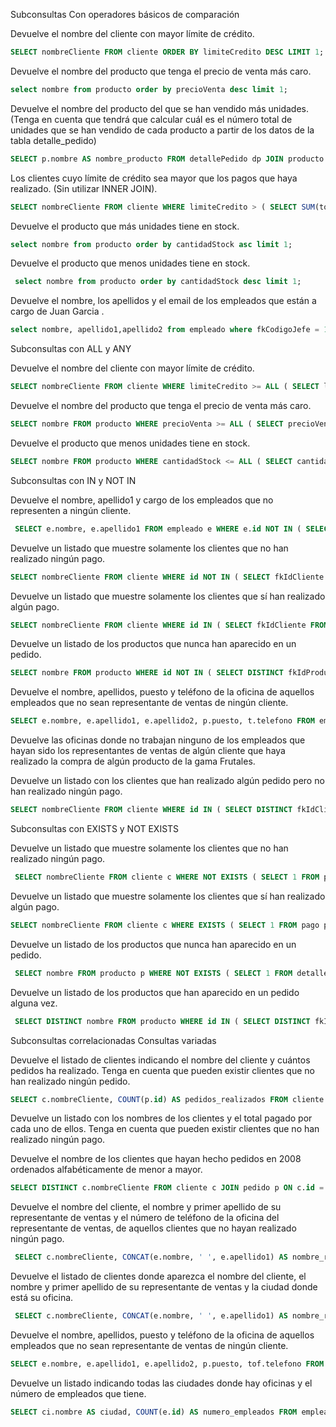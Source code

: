 Subconsultas Con operadores básicos de comparación

Devuelve el nombre del cliente con mayor límite de crédito.
```sql 
SELECT nombreCliente FROM cliente ORDER BY limiteCredito DESC LIMIT 1;
```
Devuelve el nombre del producto que tenga el precio de venta más caro. 
```sql 
select nombre from producto order by precioVenta desc limit 1;
```
Devuelve el nombre del producto del que se han vendido más unidades. (Tenga en cuenta que tendrá que calcular cuál es el número total de unidades que se han vendido de cada producto a partir de los datos de la tabla detalle_pedido)
```sql 
SELECT p.nombre AS nombre_producto FROM detallePedido dp JOIN producto p ON dp.fkIdProducto = p.id GROUP BY dp.fkIdProducto, p.nombre ORDER BY SUM(dp.cantidad) DESC LIMIT 1;
```
Los clientes cuyo límite de crédito sea mayor que los pagos que haya realizado. (Sin utilizar INNER JOIN).
```sql 
SELECT nombreCliente FROM cliente WHERE limiteCredito > ( SELECT SUM(total) FROM pago WHERE fkIdCliente = cliente.id );
```
Devuelve el producto que más unidades tiene en stock.
```sql 
select nombre from producto order by cantidadStock asc limit 1;
```
Devuelve el producto que menos unidades tiene en stock.
```sql 
 select nombre from producto order by cantidadStock desc limit 1;
```
Devuelve el nombre, los apellidos y el email de los empleados que están a cargo de Juan Garcia .
```sql 
select nombre, apellido1,apellido2 from empleado where fkCodigoJefe = 1;
```
Subconsultas con ALL y ANY

Devuelve el nombre del cliente con mayor límite de crédito.

```sql 
SELECT nombreCliente FROM cliente WHERE limiteCredito >= ALL ( SELECT limiteCredito FROM cliente );
```
Devuelve el nombre del producto que tenga el precio de venta más caro.
```sql 
SELECT nombre FROM producto WHERE precioVenta >= ALL ( SELECT precioVenta FROM producto );
```
Devuelve el producto que menos unidades tiene en stock.
```sql 
SELECT nombre FROM producto WHERE cantidadStock <= ALL ( SELECT cantidadStock FROM producto );
```
Subconsultas con IN y NOT IN

Devuelve el nombre, apellido1 y cargo de los empleados que no representen a ningún cliente.
```sql 
 SELECT e.nombre, e.apellido1 FROM empleado e WHERE e.id NOT IN ( SELECT fkCodigoEmpleado FROM cliente );
```
Devuelve un listado que muestre solamente los clientes que no han realizado ningún pago.
```sql 
SELECT nombreCliente FROM cliente WHERE id NOT IN ( SELECT fkIdCliente FROM pago );
```
Devuelve un listado que muestre solamente los clientes que sí han realizado algún pago.
```sql 
SELECT nombreCliente FROM cliente WHERE id IN ( SELECT fkIdCliente FROM pago );
```
Devuelve un listado de los productos que nunca han aparecido en un pedido.
```sql 
SELECT nombre FROM producto WHERE id NOT IN ( SELECT DISTINCT fkIdProducto FROM detallePedido );
```
Devuelve el nombre, apellidos, puesto y teléfono de la oficina de aquellos empleados que no sean representante de ventas de ningún cliente.
```sql 
SELECT e.nombre, e.apellido1, e.apellido2, p.puesto, t.telefono FROM empleado e JOIN puesto p ON e.fkPuesto = p.id JOIN oficina o ON e.fkIdOficina = o.id JOIN telefonoOficina t ON o.id = t.fkIdOficina WHERE e.id NOT IN ( SELECT DISTINCT fkCodigoEmpleado FROM cliente );
```
Devuelve las oficinas donde no trabajan ninguno de los empleados que hayan sido los representantes de ventas de algún cliente que haya realizado la compra de algún producto de la gama Frutales.

Devuelve un listado con los clientes que han realizado algún pedido pero no han realizado ningún pago.
```sql 
SELECT nombreCliente FROM cliente WHERE id IN ( SELECT DISTINCT fkIdCliente FROM pedido ) AND id NOT IN ( SELECT DISTINCT fkIdCliente FROM pago );
```
Subconsultas con EXISTS y NOT EXISTS

Devuelve un listado que muestre solamente los clientes que no han realizado ningún pago.
```sql 
 SELECT nombreCliente FROM cliente c WHERE NOT EXISTS ( SELECT 1 FROM pago p WHERE p.fkIdCliente = c.id );
```
Devuelve un listado que muestre solamente los clientes que sí han realizado algún pago.
```sql 
SELECT nombreCliente FROM cliente c WHERE EXISTS ( SELECT 1 FROM pago p WHERE p.fkIdCliente = c.id );
```
Devuelve un listado de los productos que nunca han aparecido en un pedido.
```sql 
 SELECT nombre FROM producto p WHERE NOT EXISTS ( SELECT 1 FROM detallePedido dp WHERE dp.fkIdProducto = p.id );
```
Devuelve un listado de los productos que han aparecido en un pedido alguna vez.
```sql 
 SELECT DISTINCT nombre FROM producto WHERE id IN ( SELECT DISTINCT fkIdProducto FROM detallePedido );
```
Subconsultas correlacionadas Consultas variadas

Devuelve el listado de clientes indicando el nombre del cliente y cuántos pedidos ha realizado. Tenga en cuenta que pueden existir clientes que no han realizado ningún pedido.
```sql 
SELECT c.nombreCliente, COUNT(p.id) AS pedidos_realizados FROM cliente c LEFT JOIN pedido p ON c.id = p.fkIdCliente GROUP BY c.id, c.nombreCliente;
```
Devuelve un listado con los nombres de los clientes y el total pagado por cada uno de ellos. Tenga en cuenta que pueden existir clientes que no han realizado ningún pago.

Devuelve el nombre de los clientes que hayan hecho pedidos en 2008 ordenados alfabéticamente de menor a mayor.
```sql 
SELECT DISTINCT c.nombreCliente FROM cliente c JOIN pedido p ON c.id = p.fkIdCliente WHERE YEAR(p.fechaPedido) = 2008 ORDER BY c.nombreCliente ASC;
```
Devuelve el nombre del cliente, el nombre y primer apellido de su representante de ventas y el número de teléfono de la oficina del representante de ventas, de aquellos clientes que no hayan realizado ningún pago.
```sql 
 SELECT c.nombreCliente, CONCAT(e.nombre, ' ', e.apellido1) AS nombre_representante, tof.telefono AS telefono_oficina FROM cliente c LEFT JOIN empleado e ON c.fkCodigoEmpleado = e.id LEFT JOIN telefonoOficina tof ON e.fkIdOficina = tof.fkIdOficina WHERE NOT EXISTS ( SELECT 1 FROM pago p WHERE p.fkIdCliente = c.id );
```
Devuelve el listado de clientes donde aparezca el nombre del cliente, el nombre y primer apellido de su representante de ventas y la ciudad donde está su oficina.
```sql 
 SELECT c.nombreCliente, CONCAT(e.nombre, ' ', e.apellido1) AS nombre_representante, ci.nombre AS ciudad_oficina FROM cliente c JOIN empleado e ON c.fkCodigoEmpleado = e.id JOIN oficina o ON e.fkIdOficina = o.id JOIN ciudad ci ON o.fkIdCiudad = ci.id;
```
Devuelve el nombre, apellidos, puesto y teléfono de la oficina de aquellos empleados que no sean representante de ventas de ningún cliente.
```sql 
SELECT e.nombre, e.apellido1, e.apellido2, p.puesto, tof.telefono FROM empleado e JOIN puesto p ON e.fkPuesto = p.id JOIN oficina o ON e.fkIdOficina = o.id JOIN telefonoOficina tof ON o.id = tof.fkIdOficina WHERE NOT EXISTS ( SELECT 1 FROM cliente c WHERE c.fkCodigoEmpleado = e.id );
```
Devuelve un listado indicando todas las ciudades donde hay oficinas y el número de empleados que tiene.
```sql 
SELECT ci.nombre AS ciudad, COUNT(e.id) AS numero_empleados FROM empleado e JOIN oficina o ON e.fkIdOficina = o.id JOIN ciudad ci ON o.fkIdCiudad = ci.id GROUP BY ci.id, ci.nombre;
```
